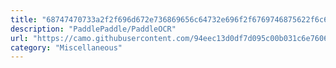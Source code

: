 ```yaml
---
title: "68747470733a2f2f696d672e736869656c64732e696f2f6769746875622f6c6963656e73652f506164646c65506164646c652f506164646c654f4352"
description: "PaddlePaddle/PaddleOCR"
url: "https://camo.githubusercontent.com/94eec13d0df7d095c00b031c6e7606641e29b6aa580e4e2ce95ab0bd95d04282/68747470733a2f2f696d672e736869656c64732e696f2f6769746875622f6c6963656e73652f506164646c65506164646c652f506164646c654f4352"
category: "Miscellaneous"
---
```

